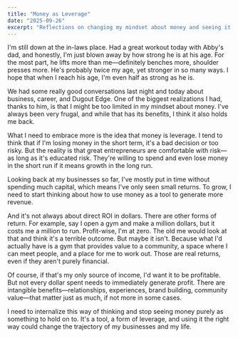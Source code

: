 ```yaml
---
title: "Money as Leverage"
date: "2025-09-26"
excerpt: "Reflections on changing my mindset about money and seeing it as a tool for growth rather than something to hold onto."
---
```


I'm still down at the in-laws place. Had a great workout today with Abby's dad, and honestly, I'm just blown away by how strong he is at his age. For the most part, he lifts more than me—definitely benches more, shoulder presses more. He's probably twice my age, yet stronger in so many ways. I hope that when I reach his age, I'm even half as strong as he is.

We had some really good conversations last night and today about business, career, and Dugout Edge. One of the biggest realizations I had, thanks to him, is that I might be too limited in my mindset about money. I've always been very frugal, and while that has its benefits, I think it also holds me back.

What I need to embrace more is the idea that money is leverage. I tend to think that if I'm losing money in the short term, it's a bad decision or too risky. But the reality is that great entrepreneurs are comfortable with risk—as long as it's educated risk. They're willing to spend and even lose money in the short run if it means growth in the long run.

Looking back at my businesses so far, I've mostly put in time without spending much capital, which means I've only seen small returns. To grow, I need to start thinking about how to use money as a tool to generate more revenue.

And it's not always about direct ROI in dollars. There are other forms of return. For example, say I open a gym and make a million dollars, but it costs me a million to run. Profit-wise, I'm at zero. The old me would look at that and think it's a terrible outcome. But maybe it isn't. Because what I'd actually have is a gym that provides value to a community, a space where I can meet people, and a place for me to work out. Those are real returns, even if they aren't purely financial.

Of course, if that's my only source of income, I'd want it to be profitable. But not every dollar spent needs to immediately generate profit. There are intangible benefits—relationships, experiences, brand building, community value—that matter just as much, if not more in some cases.

I need to internalize this way of thinking and stop seeing money purely as something to hold on to. It's a tool, a form of leverage, and using it the right way could change the trajectory of my businesses and my life.
